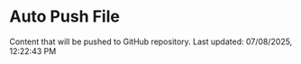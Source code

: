 # Auto Push File

Content that will be pushed to GitHub repository.
Last updated: 07/08/2025, 12:22:43 PM